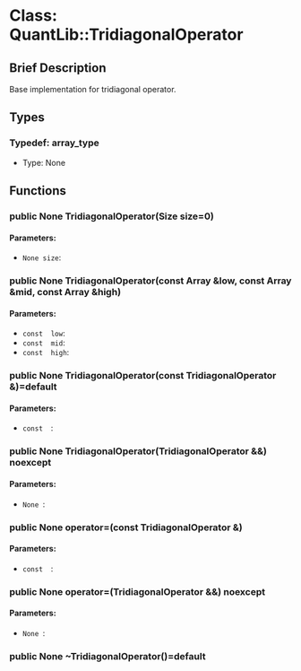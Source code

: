 # Class: QuantLib::TridiagonalOperator

## Brief Description
Base implementation for tridiagonal operator. 

## Types
### Typedef: array_type
- Type: None

## Functions
### public None TridiagonalOperator(Size size=0)

#### Parameters:
- `None size`: 

### public None TridiagonalOperator(const Array &low, const Array &mid, const Array &high)

#### Parameters:
- `const  low`: 
- `const  mid`: 
- `const  high`: 

### public None TridiagonalOperator(const TridiagonalOperator &)=default

#### Parameters:
- `const  `: 

### public None TridiagonalOperator(TridiagonalOperator &&) noexcept

#### Parameters:
- `None `: 

### public None operator=(const TridiagonalOperator &)

#### Parameters:
- `const  `: 

### public None operator=(TridiagonalOperator &&) noexcept

#### Parameters:
- `None `: 

### public None ~TridiagonalOperator()=default


